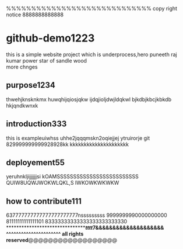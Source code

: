 %%%%%%%%%%%%%%%%%%%%%%%%%%%%%
copy right notice  8888888888888
# github-demo1223
this is a simple website project which is underprocess,hero puneeth raj kumar power star of sandle wood\
more chnges
## purpose1234
thwehjknsknkmx huwqhijqiosjqkw ijdqjioljdwjldqkwl bjkdbjkbcjkbkdb hkjqndkwnxk
## introduction333
this is exampleuiwhss uhhe2jqqqmskn2oqiejjej ytruirorje git
829999999999928928kk
kkkkkkkkkkkkkkkkkkkkk
## deployement55
yeruhnkljijjjjjjsi    kOAMSSSSSSSSSSSSSSSSSSSSSSSSS QUIW8UQWJWOKWLQKL,S IWKOWKWKWKW
## how to contribute111
637777777777777777777777nsssssssss 9999999990000000000 81111111111111101
83333333333333333333333330
************************************************tttt***********7&&&&&&&&&&&&&&&&&&&&
^^^^^^^^^^^^^^^^^^^^^^
all rights reserved******@@@@@@@@@@@@@@@@@@
